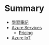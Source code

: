 # Summary

* [學習筆記](README.md)
* [Azure Services](azure-services.md)
  * [Pricing](azure-services/pricing.md)
* [Azure IoT](azure-iot.md)


